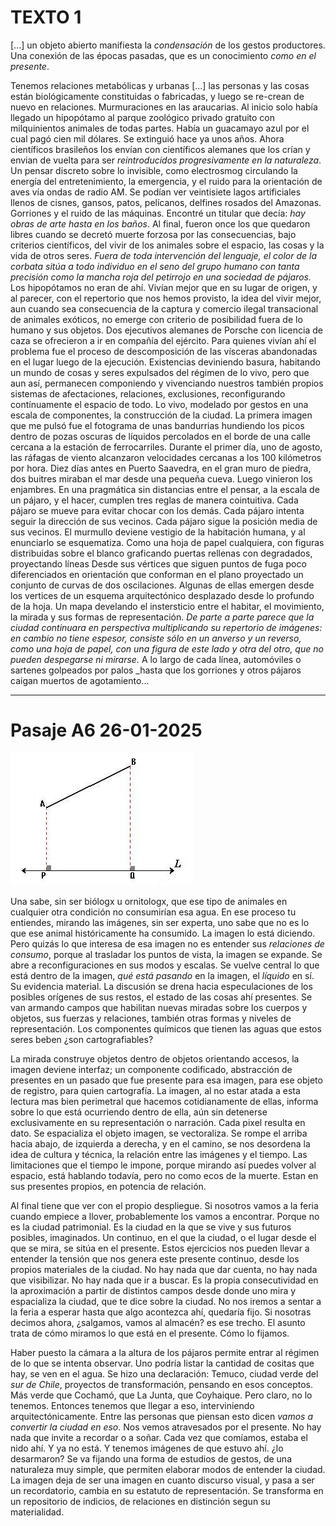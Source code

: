 
# __TEXTO 1__

[...] un objeto abierto manifiesta la _condensación_ de los gestos productores. Una conexión de las épocas pasadas, que es un conocimiento _como en el presente_.

Tenemos relaciones metabólicas y urbanas [...] las personas y las cosas están biológicamente constituidas o fabricadas, y luego se re-crean de nuevo en relaciones. Murmuraciones en las araucarias. Al inicio solo había llegado un hipopótamo al parque zoológico privado gratuito con milquinientos animales de todas partes. Había un guacamayo azul por el cual pagó cien mil dólares. Se extinguió hace ya unos años. Ahora científicos brasileños los envían con científicos alemanes que los crían y envian de vuelta para ser _reintroducidos progresivamente en la naturaleza_. Un pensar discreto sobre lo invisible, como electrosmog circulando la energía del entretenimiento, la emergencia, y el ruido para la orientación de aves vía ondas de radio AM. Se podían ver veintisiete lagos artificiales llenos de cisnes, gansos, patos, pelícanos, delfines rosados del Amazonas. Gorriones y el ruido de las máquinas. Encontré un titular que decía: _hay obras de arte hasta en los baños_. Al final, fueron once los que quedaron libres cuando se decretó muerte forzosa por las consecuencias, bajo criterios científicos, del vivir de los animales sobre el espacio, las cosas y la vida de otros seres.  _Fuera de toda intervención del lenguaje, el color de la corbata sitúa a todo individuo en el seno del grupo humano con tanta precisión como la mancha roja del petirrojo en una sociedad de pájaros._ Los hipopótamos no eran de ahí. Vivían mejor que en su lugar de origen, y al parecer, con el repertorio que nos hemos provisto, la idea del vivir mejor, aun cuando sea consecuencia de la captura y comercio ilegal transacional de animales exóticos, no emerge con criterio de posibilidad fuera de lo humano y sus objetos. Dos ejecutivos alemanes de Porsche con licencia de caza se ofrecieron a ir en compañía del ejército. Para quienes vivían ahí el problema fue el proceso de descomposición de las vísceras abandonadas en el lugar luego de la ejecución. Existencias deviniendo basura, habitando un mundo de cosas y seres expulsados del régimen de lo vivo, pero que aun así, permanecen componiendo y vivenciando nuestros también propios sistemas de afectaciones, relaciones, exclusiones, reconfigurando contínuamente el espacio de todo. Lo vivo, modelado por gestos en una escala de componentes, la construcción de la ciudad. La primera imagen que me pulsó fue el fotograma de unas bandurrias hundiendo los picos dentro de pozas oscuras de líquidos percolados en el borde de una calle cercana a la estación de ferrocarriles. Durante el primer día, uno de agosto, las ráfagas de viento alcanzaron velocidades cercanas a los 100 kilómetros por hora. Diez días antes en Puerto Saavedra, en el gran muro de piedra, dos buitres miraban el mar desde una pequeña cueva. Luego vinieron los enjambres. En una pragmática sin distancias entre el pensar, a la escala de un pájaro, y el hacer, cumplen tres reglas de manera cointuitiva. Cada pájaro se mueve para evitar chocar con los demás. Cada pájaro intenta seguir la dirección de sus vecinos. Cada pájaro sigue la posición media de sus vecinos. El murmullo deviene vestigio de la habitación humana, y al enunciarlo se esquematiza. Como una hoja de papel cualquiera, con figuras distribuidas sobre el blanco graficando puertas rellenas con degradados, proyectando líneas Desde sus vértices que siguen puntos de fuga poco diferenciados en orientación que conforman en el plano proyectado un conjunto de curvas de dos oscilaciones. Algunas de ellas emergen desde los vertices de un esquema arquitectónico desplazado desde lo profundo de la hoja. Un mapa develando el instersticio entre el habitar, el movimiento, la mirada y sus formas de representación. _De parte a parte parece que la ciudad continuara en perspectiva multiplicando su repertorio de imágenes: en cambio no tiene espesor, consiste sólo en un anverso y un reverso, como una hoja de papel, con una figura de este lado y otra del otro, que no pueden despegarse ni mirarse._ A lo largo de cada línea, automóviles o sartenes golpeados por palos _hasta que los gorriones y otros pájaros caigan muertos de agotamiento...

---

# Pasaje A6 __26-01-2025__

![](Proyeccion.JPG)

Una sabe, sin ser biólogx u ornitologx, que ese tipo de animales en cualquier otra condición no consumirían esa agua. En ese proceso tu entiendes, mirando las imágenes, sin ser experta, uno sabe que no es lo que ese animal históricamente ha consumido. La imagen lo está diciendo. Pero quizás lo que interesa de esa imagen no es entender sus _relaciones de consumo_, porque al trasladar los puntos de vista, la imagen se expande. Se abre a reconfiguraciones en sus modos y escalas. Se vuelve central lo que está dentro de la imagen, _qué está pasando_ en la imagen, el _líquido_ en sí. Su evidencia material. La discusión se drena hacia especulaciones de los posibles orígenes de sus restos, el estado de las cosas ahí presentes. Se van armando campos que habilitan nuevas miradas sobre los cuerpos y objetos, sus fuerzas y relaciones, también otras formas y niveles de representación. Los componentes químicos que tienen las aguas que estos seres beben ¿son cartografiables?

La mirada construye objetos dentro de objetos orientando accesos, la imagen deviene interfaz; un componente codificado, abstracción de presentes en un pasado que fue presente para esa imagen, para ese objeto de registro, para quien cartografía. La imagen, al no estar atada a esta lectura mas bien perimetral que hacemos cotidianamente de ellas, informa sobre lo que está ocurriendo dentro de ella, aún sin detenerse exclusivamente en su representación o narración. Cada pixel resulta en dato. Se espacializa el objeto imagen, se vectoraliza. Se rompe el arriba hacia abajo, de izquierda a derecha, y en el camino, se nos desordena la idea de cultura y técnica, la relación entre las imágenes y el tiempo. Las limitaciones que el tiempo le impone, porque mirando así puedes volver al espacio, está hablando todavía, pero no como ecos de la muerte. Estan en sus presentes propios, en potencia de relación.

Al final tiene que ver con el propio despliegue. Si nosotros vamos a la feria cuando empiece a llover, probablemente los vamos a encontrar. Porque no es la ciudad patrimonial. Es la ciudad en la que se vive y sus futuros posibles, imaginados. Un continuo, en el que la ciudad, o el lugar desde el que se mira, se sitúa en el presente. Estos ejercicios nos pueden llevar a entender la tensión que nos genera este presente continuo, desde los propios materiales de la ciudad. No hay nada que dar cuenta, no hay nada que visibilizar. No hay nada que ir a buscar. Es la propia consecutividad en la aproximación a partir de distintos campos desde donde uno mira y espacializa la ciudad, que te dice sobre la ciudad. No nos iremos a sentar a la feria a esperar hasta que algo acontezca ahí, quedaría fijo. Si nosotras decimos ahora, ¿salgamos, vamos al almacén? es ese trecho. El asunto trata de cómo miramos lo que está en el presente. Cómo lo fijamos.

Haber puesto la cámara a la altura de los pájaros permite entrar al régimen de lo que se intenta observar. Uno podría listar la cantidad de cositas que hay, se ven en el agua. Se hizo una declaración: Temuco, ciudad verde del _sur de Chile_, proyectos de transformación, pensando en esos conceptos. Más verde que Cochamó, que La Junta, que Coyhaique. Pero claro, no lo tenemos. Entonces tenemos que llegar a eso, interviniendo arquitectónicamente. Entre las personas que piensan esto dicen _vamos a convertir la ciudad en eso_. Nos vemos atravesados por el presente. No hay nada que invite a recordar o a soñar. Cada vez que comíamos, estaba el nido ahí. Y ya no está. Y tenemos imágenes de que estuvo ahí. ¿lo desarmaron? Se va fijando una forma de estudios de gestos, de una naturaleza muy simple, que permiten elaborar modos de entender la ciudad. La imagen deja de ser una imagen en cuanto discurso visual, y pasa a ser un recordatorio, cambia en su estatuto de representación. Se transforma en un repositorio de indicios, de relaciones en distinción segun su materialidad.

